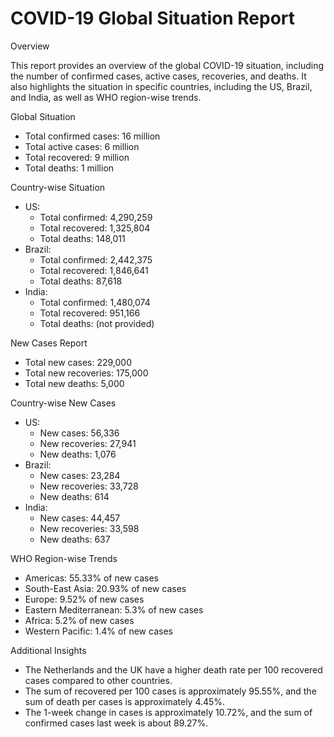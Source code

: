 # COVID-19 Global Situation Report

Overview

This report provides an overview of the global COVID-19 situation, including the number of confirmed cases, active cases, recoveries, and deaths. It also highlights the situation in specific countries, including the US, Brazil, and India, as well as WHO region-wise trends.

Global Situation

- Total confirmed cases: 16 million
- Total active cases: 6 million
- Total recovered: 9 million
- Total deaths: 1 million

Country-wise Situation

- US:
    - Total confirmed: 4,290,259
    - Total recovered: 1,325,804
    - Total deaths: 148,011
- Brazil:
    - Total confirmed: 2,442,375
    - Total recovered: 1,846,641
    - Total deaths: 87,618
- India:
    - Total confirmed: 1,480,074
    - Total recovered: 951,166
    - Total deaths: (not provided)

New Cases Report

- Total new cases: 229,000
- Total new recoveries: 175,000
- Total new deaths: 5,000

Country-wise New Cases

- US:
    - New cases: 56,336
    - New recoveries: 27,941
    - New deaths: 1,076
- Brazil:
    - New cases: 23,284
    - New recoveries: 33,728
    - New deaths: 614
- India:
    - New cases: 44,457
    - New recoveries: 33,598
    - New deaths: 637

WHO Region-wise Trends

- Americas: 55.33% of new cases
- South-East Asia: 20.93% of new cases
- Europe: 9.52% of new cases
- Eastern Mediterranean: 5.3% of new cases
- Africa: 5.2% of new cases
- Western Pacific: 1.4% of new cases

Additional Insights

- The Netherlands and the UK have a higher death rate per 100 recovered cases compared to other countries.
- The sum of recovered per 100 cases is approximately 95.55%, and the sum of death per cases is approximately 4.45%.
- The 1-week change in cases is approximately 10.72%, and the sum of confirmed cases last week is about 89.27%.

